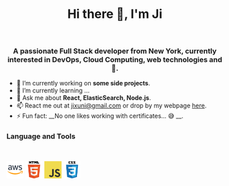  <h1 align="center"> Hi there 👋, I'm Ji</h1>
 <br />
  <h3 align="center"> A passionate Full Stack developer from New York, currently interested in DevOps, Cloud Computing, web technologies and 🍕. </h3>


- 🔭 I’m currently working on __some side projects__.
- 🌱 I’m currently learning ...
- 💬 Ask me about __React, ElasticSearch, Node.js__.
- 📫 React me out at jixuni@gmail.com or drop by my webpage [here](https://jicoding.dev).
- ⚡ Fun fact: __No one likes working with certificates... 😅 __.



### Language and Tools
<br />
<p>
<img src="https://raw.githubusercontent.com/github/explore/fbceb94436312b6dacde68d122a5b9c7d11f9524/topics/aws/aws.png" width="40" height="40" />
<img src="https://raw.githubusercontent.com/github/explore/80688e429a7d4ef2fca1e82350fe8e3517d3494d/topics/html/html.png" width="40" height="40" />
<img src="https://raw.githubusercontent.com/github/explore/80688e429a7d4ef2fca1e82350fe8e3517d3494d/topics/javascript/javascript.png" height="40" />
<img src="https://raw.githubusercontent.com/github/explore/80688e429a7d4ef2fca1e82350fe8e3517d3494d/topics/css/css.png" width="40" height="40" />
 </p>
